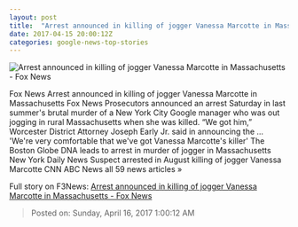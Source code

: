 ```yaml
---
layout: post
title:  "Arrest announced in killing of jogger Vanessa Marcotte in Massachusetts - Fox News"
date: 2017-04-15 20:00:12Z
categories: google-news-top-stories
---
```


![Arrest announced in killing of jogger Vanessa Marcotte in Massachusetts - Fox News](http://a57.foxnews.com/media2.foxnews.com/BrightCove/694940094001/2016/08/08/0/0/694940094001_5076384667001_65d2596c-23d2-41a4-b446-dbac6dd03c5e.jpg?ve=1)

Fox News Arrest announced in killing of jogger Vanessa Marcotte in Massachusetts Fox News Prosecutors announced an arrest Saturday in last summer's brutal murder of a New York City Google manager who was out jogging in rural Massachusetts when she was killed. “We got him,” Worcester District Attorney Joseph Early Jr. said in announcing the ... 'We're very comfortable that we've got Vanessa Marcotte's killer' The Boston Globe DNA leads to arrest in murder of jogger in Massachusetts New York Daily News Suspect arrested in August killing of jogger Vanessa Marcotte CNN ABC News all 59 news articles »


Full story on F3News: [Arrest announced in killing of jogger Vanessa Marcotte in Massachusetts - Fox News](http://www.f3nws.com/n/xKaZ4E)

> Posted on: Sunday, April 16, 2017 1:00:12 AM
